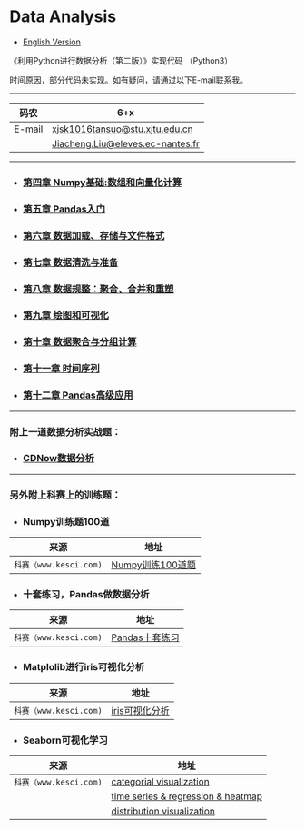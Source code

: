 # Data Analysis

* [English Version](README_eng.md)

《利用Python进行数据分析（第二版）》实现代码 （Python3）

时间原因，部分代码未实现。如有疑问，请通过以下E-mail联系我。

****

|码农|6+x|
|---|---
|E-mail|xjsk1016tansuo@stu.xjtu.edu.cn
| |Jiacheng.Liu@eleves.ec-nantes.fr

****

* ### [第四章 Numpy基础:数组和向量化计算](./4.%20NumPy%20Basics-Arrays%20and%20Vectorized%20Computation.ipynb)


* ### [第五章 Pandas入门](./5.%20Getting%20Started%20with%20Pandas.ipynb)


* ### [第六章 数据加载、存储与文件格式](./6.%20Data%20Loading%2C%20Storage%2C%20and%20File%20Formats.ipynb)


* ### [第七章 数据清洗与准备](./7.%20Data%20Cleaning%20and%20Preparation.ipynb)


* ### [第八章 数据规整：聚合、合并和重塑](./8.%20Data%20Wrangling-Join%2C%20Combine%2C%20and%20Reshape.ipynb)


* ### [第九章 绘图和可视化](./9.%20Plotting%20and%20Visualization.ipynb)


* ### [第十章 数据聚合与分组计算](./10.%20Data%20Aggregation%20and%20Group%20Operations.ipynb)


* ### [第十一章 时间序列](./11.%20Time%20Series.ipynb)


* ### [第十二章 Pandas高级应用](./12.%20Advanced%20Pandas.ipynb)

---

### 附上一道数据分析实战题：
* ### [CDNow数据分析](./CDNow_Analysis/CDNow_Analysis.ipynb)

---

### 另外附上科赛上的训练题：

* ### Numpy训练题100道

|来源|地址|
|----|-----|
|`科赛（www.kesci.com)`|[Numpy训练100道题](https://www.kesci.com/home/project/59f29f67c5f3f5119527a2cc "悬停显示")|


* ### 十套练习，Pandas做数据分析

|来源|地址|
|----|-----|
|`科赛（www.kesci.com)`|[Pandas十套练习](https://www.kesci.com/home/project/59e77a636d213335f38daec2 "悬停显示")|


* ### Matplolib进行iris可视化分析

|来源|地址|
|----|-----|
|`科赛（www.kesci.com)`|[iris可视化分析](https://www.kesci.com/home/project/58a943707159a710d916af15 "悬停显示")|


* ### Seaborn可视化学习
|来源|地址|
|----|-----|
|`科赛（www.kesci.com)`|[categorial visualization](https://www.kesci.com/home/project/59c3851c2110010662398bfc "悬停显示")
| |[time series & regression & heatmap](https://www.kesci.com/home/project/59c9e95d21100106623ecf58 "悬停显示")
| |[distribution visualization](https://www.kesci.com/home/project/59c8b06421100106623db531 "悬停显示")





